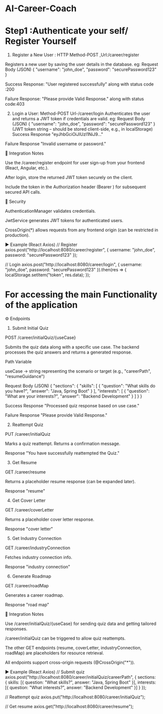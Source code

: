 ﻿# AI-Career-Coach

# Step1 :Authenticate your self/ Register Yourself
1. Register a New User : HTTP Method-POST ,Url:/career/register
   
Registers a new user by saving the user details in the database.
eg:
Request Body (JSON)
{
  "username": "john_doe",
  "password": "securePassword123"
}

Success Response: "User registered successfully" along with status code :200

Failure Response: "Please provide Valid Response." along with status code:403

2. Login a User: Method-POST Url-/career/login
Authenticates the user and returns a JWT token if credentials are valid.
eg:
Request Body (JSON)
{
  "username": "john_doe",
  "password": "securePassword123"
}
(JWT token string – should be stored client-side, e.g., in localStorage)
Success Response
"eyJhbGciOiJIUzI1NiJ9..."

Failure Response
"Invalid username or password."

📌 Integration Notes

Use the /career/register endpoint for user sign-up from your frontend (React, Angular, etc.).

After login, store the returned JWT token securely on the client.

Include the token in the Authorization header (Bearer <token>) for subsequent secured API calls.

🔐 Security

AuthenticationManager validates credentials.

JwtService generates JWT tokens for authenticated users.

CrossOrigin(*) allows requests from any frontend origin (can be restricted in production).

▶️ Example (React Axios)
// Register
axios.post("http://localhost:8080/career/register", {
  username: "john_doe",
  password: "securePassword123"
});

// Login
axios.post("http://localhost:8080/career/login", {
  username: "john_doe",
  password: "securePassword123"
}).then(res => {
  localStorage.setItem("token", res.data);
});


# For accessing the main Functionality of the application 
⚙️ Endpoints

1. Submit Initial Quiz

POST /career/initialQuiz/{useCase}

Submits the quiz data along with a specific use case. The backend processes the quiz answers and returns a generated response.

Path Variable

useCase → string representing the scenario or target (e.g., "careerPath", "resumeGuidance")

Request Body (JSON)
{
  "sections": {
    "skills": [
      { "question": "What skills do you have?", "answer": "Java, Spring Boot" }
    ],
    "interests": [
    { "question": "What are your interests?", "answer": "Backend Development" }
    ]
  }
}

Success Response
"Processed quiz response based on use case."

Failure Response
"Please provide Valid Response."

2. Reattempt Quiz

PUT /career/initialQuiz

Marks a quiz reattempt. Returns a confirmation message.

Response
"You have successfully reattempted the Quiz."

3. Get Resume

GET /career/resume

Returns a placeholder resume response (can be expanded later).

Response
"resume"

4. Get Cover Letter

GET /career/coverLetter

Returns a placeholder cover letter response.

Response
"cover letter"

5. Get Industry Connection

GET /career/industryConnection

Fetches industry connection info.

Response
"industry connection"

6. Generate Roadmap

GET /career/roadMap

Generates a career roadmap.

Response
"road map"

📌 Integration Notes

Use /career/initialQuiz/{useCase} for sending quiz data and getting tailored responses.

/career/initialQuiz can be triggered to allow quiz reattempts.

The other GET endpoints (resume, coverLetter, industryConnection, roadMap) are placeholders for resource retrieval.

All endpoints support cross-origin requests (@CrossOrigin("*")).

▶️ Example (React Axios)
// Submit quiz
axios.post("http://localhost:8080/career/initialQuiz/careerPath", {
  sections: {
    skills: [{ question: "What skills?", answer: "Java, Spring Boot" }],
    interests: [{ question: "What interests?", answer: "Backend Development" }]
  }
});

// Reattempt quiz
axios.put("http://localhost:8080/career/initialQuiz");

// Get resume
axios.get("http://localhost:8080/career/resume");



